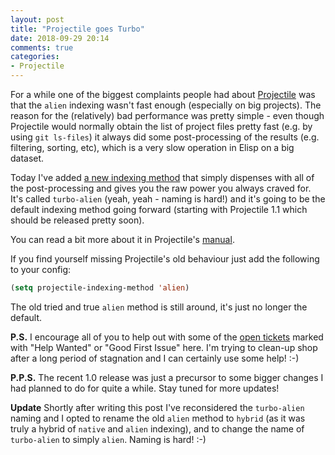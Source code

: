 ```yaml
---
layout: post
title: "Projectile goes Turbo"
date: 2018-09-29 20:14
comments: true
categories:
- Projectile
---
```


For a while one of the biggest complaints people had about
[Projectile](https://github.com/bbatsov/projectile) was that the
`alien` indexing wasn't fast enough (especially on big projects). The
reason for the (relatively) bad performance was pretty simple - even
though Projectile would normally obtain the list of project files
pretty fast (e.g. by using `git ls-files`) it always did some
post-processing of the results (e.g. filtering, sorting, etc), which
is a very slow operation in Elisp on a big dataset.

Today I've added [a new indexing
method](https://github.com/bbatsov/projectile/commit/e3007ae0324fb6679a6b3dac5c63191ce907115e)
that simply dispenses with all of the post-processing and gives you
the raw power you always craved for. It's called `turbo-alien` (yeah,
yeah - naming is hard!) and it's going to be the default indexing
method going forward (starting with Projectile 1.1 which should be released pretty soon).

You can read a bit more about it in Projectile's
[manual](https://www.projectile.mx/en/latest/configuration/#project-indexing-method).

If you find yourself missing Projectile's old behaviour just add the following to your config:

``` cl
(setq projectile-indexing-method 'alien)
```

The old tried and true `alien` method is still around, it's just no longer the default.

**P.S.** I encourage all of you to help out with some of the [open tickets](https://github.com/bbatsov/projectile/issues)
marked with "Help Wanted" or "Good First Issue" here. I'm trying to
clean-up shop after a long period of stagnation and I can certainly
use some help! :-)

**P.P.S.** The recent 1.0 release was just a precursor to some bigger changes I
had planned to do for quite a while. Stay tuned for more updates!

**Update** Shortly after writing this post I've reconsidered the
`turbo-alien` naming and I opted to rename the old `alien` method to
`hybrid` (as it was truly a hybrid of `native` and `alien` indexing),
and to change the name of `turbo-alien` to simply `alien`. Naming is
hard! :-)
